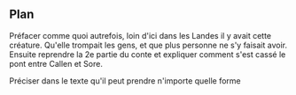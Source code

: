 ## Plan

Préfacer comme quoi autrefois, loin d'ici dans les Landes il y avait cette créature. Qu'elle trompait les gens, et que plus personne ne s'y faisait avoir. Ensuite reprendre la 2e partie du conte et expliquer comment s'est cassé le pont entre Callen et Sore.

Préciser dans le texte qu'il peut prendre n'importe quelle forme